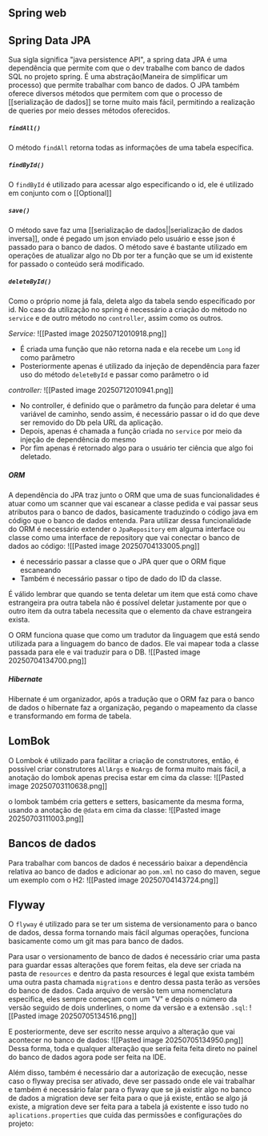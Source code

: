 ## Spring web


## Spring Data JPA
Sua sigla significa "java persistence API", a spring data JPA é uma dependência que permite com que o dev trabalhe com banco de dados SQL no projeto spring.
É uma abstração(Maneira de simplificar um processo) que permite trabalhar com banco de dados. 
O JPA também oferece diversos métodos que permitem com que o processo de [[serialização de dados]] se torne muito mais fácil, permitindo a realização de queries por meio desses métodos oferecidos.

##### `findAll()`
O método `findAll` retorna todas as informações de uma tabela específica.

##### `findById()`
O `findById` é utilizado para acessar algo especificando o id, ele é utilizado em conjunto com o [[Optional]] 

##### `save()`
O método save faz uma [[serialização de dados||serialização de dados inversa]], onde é pegado um json enviado pelo usuário e esse json é passado para o banco de dados. 
O método save é bastante utilizado em operações de atualizar algo no Db por ter a função que se um id existente for passado o conteúdo será modificado.

##### `deleteById()`
Como o próprio nome já fala, deleta algo da tabela sendo específicado por id. No caso da utilização no spring é necessário a criação do método no `service` e de outro método no `controller`, assim como os outros.

*Service:*
![[Pasted image 20250712010918.png]]
- É criada uma função que não retorna nada e ela recebe um `Long` id como parâmetro
- Posteriormente apenas é utilizado da injeção de dependência para fazer uso do método `deleteById` e passar como parâmetro o id 


*controller:*
![[Pasted image 20250712010941.png]]
- No controller, é definido que o parâmetro da função para deletar é uma variável de caminho, sendo assim, é necessário passar o id do que deve ser removido do Db pela URL da aplicação.
- Depois, apenas é chamada a função criada no `service` por meio da injeção de dependência do mesmo
- Por fim apenas é retornado algo para o usuário ter ciência que algo foi deletado.


##### ORM
A dependência do JPA traz junto o ORM que uma de suas funcionalidades é atuar como um scanner que vai escanear a classe pedida e vai passar seus atributos para o banco de dados, basicamente traduzindo o código java em código que o banco de dados entenda.
Para utilizar dessa funcionalidade do ORM é necessário extender o `JpaRepository` em alguma interface ou classe como uma interface de repository que vai conectar o banco de dados ao código:
![[Pasted image 20250704133005.png]]
- é necessário passar a classe que o JPA quer que o ORM fique escaneando
- Também é necessário passar o tipo de dado do ID da classe.

É válido lembrar que quando se tenta deletar um item que está como chave estrangeira pra outra tabela não é possível deletar justamente por que o outro item da outra tabela necessita que o elemento da chave estrangeira exista.


O ORM funciona quase que como um tradutor da linguagem que está sendo utilizada para a linguagem do banco de dados. Ele vai mapear toda a classe passada para ele e vai traduzir para o DB.
![[Pasted image 20250704134700.png]]

##### Hibernate
Hibernate é um organizador, após a tradução que o ORM faz para o banco de dados o hibernate faz a organização, pegando o mapeamento da classe e transformando em forma de tabela.



## LomBok
O Lombok é utilizado para facilitar a criação de construtores, então, é possível criar construtores `AllArgs` e `NoArgs` de forma muito mais fácil, a anotação do lombok apenas precisa estar em cima da classe:
![[Pasted image 20250703110638.png]]

o lombok também cria getters e setters, basicamente da mesma forma, usando a anotação de `@data` em cima da classe:
![[Pasted image 20250703111003.png]]



## Bancos de dados
Para trabalhar com bancos de dados é necessário baixar a dependência relativa ao banco de dados e adicionar ao `pom.xml` no caso do maven, segue um exemplo com o H2: 
![[Pasted image 20250704143724.png]]



## Flyway
O `flyway` é utilizado para se ter um sistema de versionamento para o banco de dados, dessa forma tornando mais fácil algumas operações, funciona basicamente como um git mas para banco de dados.

Para usar o versionamento de banco de dados é necessário criar uma pasta para guardar essas alterações que forem feitas, ela deve ser criada na pasta de `resources` e dentro da pasta resources é legal que exista também uma outra pasta chamada `migrations` e dentro dessa pasta terão as versões do banco de dados.
Cada arquivo de versão tem uma nomenclatura especifica, eles sempre começam com um "V" e depois o número da versão seguido de dois underlines, o nome da versão e a extensão `.sql`: 
![[Pasted image 20250705134516.png]]

E posteriormente, deve ser escrito nesse arquivo a alteração que vai acontecer no banco de dados:
![[Pasted image 20250705134950.png]]
Dessa forma, toda e qualquer alteração que seria feita feita direto no painel do banco de dados agora pode ser feita na IDE.

Além disso, também é necessário dar a autorização de execução, nesse caso o flyway precisa ser ativado, deve ser passado onde ele vai trabalhar e também é necessário falar para o flyway que se já existir algo no banco de dados a migration deve ser feita para o que já existe, então se algo já existe, a migration deve ser feita para a tabela já existente e isso tudo no `aplications.properties` que cuida das permissões e configurações do projeto:
